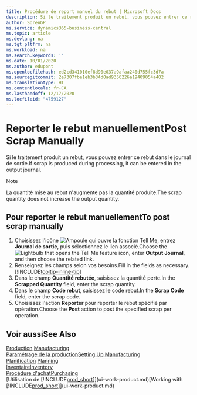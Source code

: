 ```yaml
---
title: Procédure de report manuel du rebut | Microsoft Docs
description: Si le traitement produit un rebut, vous pouvez entrer ce rebut dans le journal de sortie. Remarquez que la quantité perte n'augmente pas la quantité produite.
author: SorenGP
ms.service: dynamics365-business-central
ms.topic: article
ms.devlang: na
ms.tgt_pltfrm: na
ms.workload: na
ms.search.keywords: ''
ms.date: 10/01/2020
ms.author: edupont
ms.openlocfilehash: ed2cd341010ef8d90e037a9afaa240d755fc3d7a
ms.sourcegitcommit: 2e7307fbe1eb3b34d0ad9356226a19409054a402
ms.translationtype: HT
ms.contentlocale: fr-CA
ms.lasthandoff: 12/17/2020
ms.locfileid: "4759127"
---
```

# <a name="post-scrap-manually"></a><span data-ttu-id="b809a-104">Reporter le rebut manuellement</span><span class="sxs-lookup"><span data-stu-id="b809a-104">Post Scrap Manually</span></span>
<span data-ttu-id="b809a-105">Si le traitement produit un rebut, vous pouvez entrer ce rebut dans le journal de sortie.</span><span class="sxs-lookup"><span data-stu-id="b809a-105">If scrap is produced during processing, it can be entered in the output journal.</span></span> 

> [!NOTE]
> <span data-ttu-id="b809a-106">La quantité mise au rebut n'augmente pas la quantité produite.</span><span class="sxs-lookup"><span data-stu-id="b809a-106">The scrap quantity does not increase the output quantity.</span></span>  

## <a name="to-post-scrap-manually"></a><span data-ttu-id="b809a-107">Pour reporter le rebut manuellement</span><span class="sxs-lookup"><span data-stu-id="b809a-107">To post scrap manually</span></span>  
1. <span data-ttu-id="b809a-108">Choisissez l'icône ![Ampoule qui ouvre la fonction Tell Me](media/ui-search/search_small.png "Dites-moi ce que vous voulez faire"), entrez **Journal de sortie**, puis sélectionnez le lien associé.</span><span class="sxs-lookup"><span data-stu-id="b809a-108">Choose the ![Lightbulb that opens the Tell Me feature](media/ui-search/search_small.png "Tell me what you want to do") icon, enter **Output Journal**, and then choose the related link.</span></span>  
2. <span data-ttu-id="b809a-109">Renseignez les champs selon vos besoins.</span><span class="sxs-lookup"><span data-stu-id="b809a-109">Fill in the fields as necessary.</span></span> [!INCLUDE[tooltip-inline-tip](includes/tooltip-inline-tip_md.md)]  
3. <span data-ttu-id="b809a-110">Dans le champ **Quantité rebutée**, saisissez la quantité perte.</span><span class="sxs-lookup"><span data-stu-id="b809a-110">In the **Scrapped Quantity** field, enter the scrap quantity.</span></span>  
4. <span data-ttu-id="b809a-111">Dans le champ **Code rebut**, saisissez le code rebut.</span><span class="sxs-lookup"><span data-stu-id="b809a-111">In the **Scrap Code** field, enter the scrap code.</span></span>  
5. <span data-ttu-id="b809a-112">Choisissez l'action **Reporter** pour reporter le rebut spécifié par opération.</span><span class="sxs-lookup"><span data-stu-id="b809a-112">Choose the **Post** action to post the specified scrap per operation.</span></span>  

## <a name="see-also"></a><span data-ttu-id="b809a-113">Voir aussi</span><span class="sxs-lookup"><span data-stu-id="b809a-113">See Also</span></span>  
<span data-ttu-id="b809a-114">[Production](production-manage-manufacturing.md)  </span><span class="sxs-lookup"><span data-stu-id="b809a-114">[Manufacturing](production-manage-manufacturing.md)  </span></span>  
[<span data-ttu-id="b809a-115">Paramétrage de la production</span><span class="sxs-lookup"><span data-stu-id="b809a-115">Setting Up Manufacturing</span></span>](production-configure-production-processes.md)  
<span data-ttu-id="b809a-116">[Planification](production-planning.md)    </span><span class="sxs-lookup"><span data-stu-id="b809a-116">[Planning](production-planning.md)    </span></span>  
[<span data-ttu-id="b809a-117">Inventaire</span><span class="sxs-lookup"><span data-stu-id="b809a-117">Inventory</span></span>](inventory-manage-inventory.md)  
[<span data-ttu-id="b809a-118">Procédure d'achat</span><span class="sxs-lookup"><span data-stu-id="b809a-118">Purchasing</span></span>](purchasing-manage-purchasing.md)  
<span data-ttu-id="b809a-119">[Utilisation de [!INCLUDE[prod_short](includes/prod_short.md)]](ui-work-product.md)</span><span class="sxs-lookup"><span data-stu-id="b809a-119">[Working with [!INCLUDE[prod_short](includes/prod_short.md)]](ui-work-product.md)</span></span>
